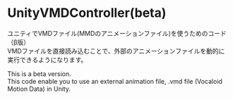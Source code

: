 # UnityVMDController(beta)
ユニティでVMDファイル(MMDのアニメーションファイル)を使うためのコード（β版）  
VMDファイルを直接読み込むことで、外部のアニメーションファイルを動的に実行できるようになります。  
  
This is a beta version.  
This code enable you to use an external animation file, .vmd file (Vocaloid Motion Data) in Unity.  
